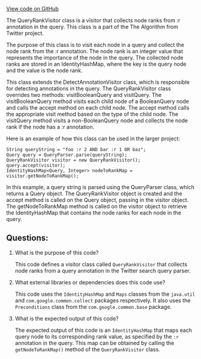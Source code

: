 [View code on GitHub](https://github.com/misbahsy/the-algorithm/src/java/com/twitter/search/common/query/QueryRankVisitor.java)

The QueryRankVisitor class is a visitor that collects node ranks from :r annotation in the query. This class is a part of the The Algorithm from Twitter project. 

The purpose of this class is to visit each node in a query and collect the node rank from the :r annotation. The node rank is an integer value that represents the importance of the node in the query. The collected node ranks are stored in an IdentityHashMap, where the key is the query node and the value is the node rank.

This class extends the DetectAnnotationVisitor class, which is responsible for detecting annotations in the query. The QueryRankVisitor class overrides two methods: visitBooleanQuery and visitQuery. The visitBooleanQuery method visits each child node of a BooleanQuery node and calls the accept method on each child node. The accept method calls the appropriate visit method based on the type of the child node. The visitQuery method visits a non-BooleanQuery node and collects the node rank if the node has a :r annotation.

Here is an example of how this class can be used in the larger project:

```
String queryString = "foo :r 2 AND bar :r 1 OR baz";
Query query = QueryParser.parse(queryString);
QueryRankVisitor visitor = new QueryRankVisitor();
query.accept(visitor);
IdentityHashMap<Query, Integer> nodeToRankMap = visitor.getNodeToRankMap();
```

In this example, a query string is parsed using the QueryParser class, which returns a Query object. The QueryRankVisitor object is created and the accept method is called on the Query object, passing in the visitor object. The getNodeToRankMap method is called on the visitor object to retrieve the IdentityHashMap that contains the node ranks for each node in the query.
## Questions: 
 1. What is the purpose of this code?
    
    This code defines a visitor class called `QueryRankVisitor` that collects node ranks from a query annotation in the Twitter search query parser.

2. What external libraries or dependencies does this code use?
    
    This code uses the `IdentityHashMap` and `Maps` classes from the `java.util` and `com.google.common.collect` packages respectively. It also uses the `Preconditions` class from the `com.google.common.base` package.

3. What is the expected output of this code?
    
    The expected output of this code is an `IdentityHashMap` that maps each query node to its corresponding rank value, as specified by the `:r` annotation in the query. This map can be obtained by calling the `getNodeToRankMap()` method of the `QueryRankVisitor` class.
